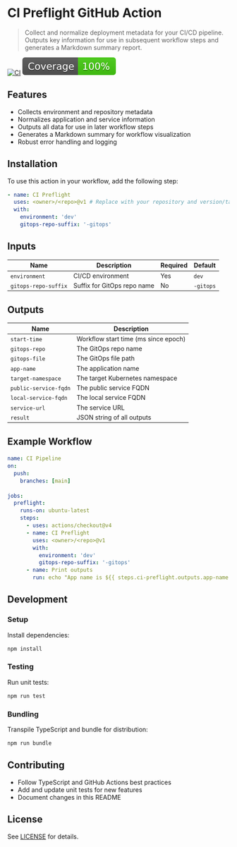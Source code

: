 # CI Preflight GitHub Action

> Collect and normalize deployment metadata for your CI/CD pipeline. Outputs key
> information for use in subsequent workflow steps and generates a Markdown
> summary report.

[![CI](https://github.com/actions/typescript-action/actions/workflows/ci.yml/badge.svg)](https://github.com/actions/typescript-action/actions/workflows/ci.yml)
[![Coverage](./badges/coverage.svg)](./badges/coverage.svg)

## Features

- Collects environment and repository metadata
- Normalizes application and service information
- Outputs all data for use in later workflow steps
- Generates a Markdown summary for workflow visualization
- Robust error handling and logging

## Installation

To use this action in your workflow, add the following step:

```yaml
- name: CI Preflight
  uses: <owner>/<repo>@v1 # Replace with your repository and version/tag
  with:
    environment: 'dev'
    gitops-repo-suffix: '-gitops'
```

## Inputs

| Name                 | Description                 | Required | Default   |
| -------------------- | --------------------------- | -------- | --------- |
| `environment`        | CI/CD environment           | Yes      | `dev`     |
| `gitops-repo-suffix` | Suffix for GitOps repo name | No       | `-gitops` |

## Outputs

| Name                  | Description                          |
| --------------------- | ------------------------------------ |
| `start-time`          | Workflow start time (ms since epoch) |
| `gitops-repo`         | The GitOps repo name                 |
| `gitops-file`         | The GitOps file path                 |
| `app-name`            | The application name                 |
| `target-namespace`    | The target Kubernetes namespace      |
| `public-service-fqdn` | The public service FQDN              |
| `local-service-fqdn`  | The local service FQDN               |
| `service-url`         | The service URL                      |
| `result`              | JSON string of all outputs           |

## Example Workflow

```yaml
name: CI Pipeline
on:
  push:
    branches: [main]

jobs:
  preflight:
    runs-on: ubuntu-latest
    steps:
      - uses: actions/checkout@v4
      - name: CI Preflight
        uses: <owner>/<repo>@v1
        with:
          environment: 'dev'
          gitops-repo-suffix: '-gitops'
      - name: Print outputs
        run: echo "App name is ${{ steps.ci-preflight.outputs.app-name }}"
```

## Development

### Setup

Install dependencies:

```bash
npm install
```

### Testing

Run unit tests:

```bash
npm run test
```

### Bundling

Transpile TypeScript and bundle for distribution:

```bash
npm run bundle
```

## Contributing

- Follow TypeScript and GitHub Actions best practices
- Add and update unit tests for new features
- Document changes in this README

## License

See [LICENSE](./LICENSE) for details.
